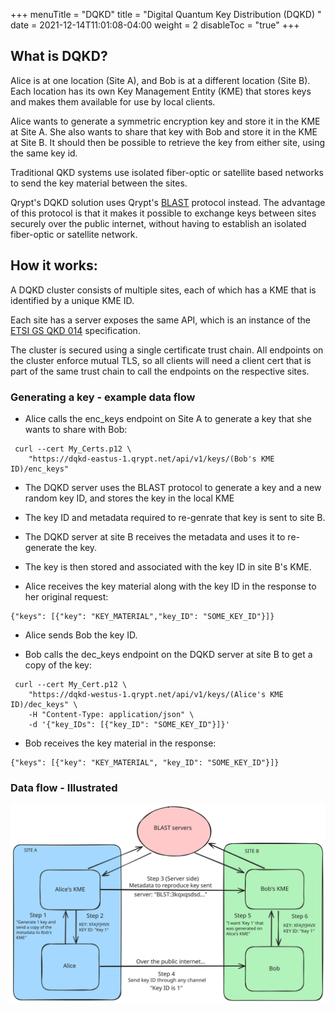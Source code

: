 +++
menuTitle = "DQKD"
title = "Digital Quantum Key Distribution (DQKD)  "
date = 2021-12-14T11:01:08-04:00
weight = 2
disableToc = "true"
+++

## What is DQKD?

Alice is at one location (Site A), and Bob is at a different location (Site B). Each location has its own Key Management Entity (KME) that stores keys and makes them available for use by local clients.

Alice wants to generate a symmetric encryption key and store it in the KME at Site A. She also wants to share that key with Bob and store it in the KME at Site B. It should then be possible to retrieve the key from either site, using the same key id.

Traditional QKD systems use isolated fiber-optic or satellite based networks to send the key material between the sites.

Qrypt's DQKD solution uses Qrypt's [BLAST](https://www.qrypt.com/wp-content/uploads/2022/03/Whitepaper-EverlastingSecurity.pdf#page=9) protocol instead. The advantage of this protocol is that it makes it possible to exchange keys between sites securely over the public internet, without having to establish an isolated fiber-optic or satellite network.
## How it works:
A DQKD cluster consists of multiple sites, each of which has a KME that is identified by a unique KME ID.

Each site has a server exposes the same API, which is an instance of the [ETSI GS QKD 014](https://www.etsi.org/deliver/etsi_gs/QKD/001_099/014/01.01.01_60/gs_qkd014v010101p.pdf) specification.

The cluster is secured using a single certificate trust chain. All endpoints on the cluster enforce mutual TLS, so all clients will need a client cert that is part of the same trust chain to call the endpoints on the respective sites.

### Generating a key - example data flow
- Alice calls the enc_keys endpoint on Site A to generate a key that she wants to share with Bob:
```
 curl --cert My_Certs.p12 \
    "https://dqkd-eastus-1.qrypt.net/api/v1/keys/(Bob's KME ID)/enc_keys"
```

- The DQKD server uses the BLAST protocol to generate a key and a new random key ID, and stores the key in the local KME

- The key ID and metadata required to re-genrate that key is sent to site B.

- The DQKD server at site B receives the metadata and uses it to re-generate the key.

- The key is then stored and associated with the key ID in site B's KME.

- Alice receives the key material along with the key ID in the response to her original request:

```
{"keys": [{"key": "KEY_MATERIAL","key_ID": "SOME_KEY_ID"}]}
```

- Alice sends Bob the key ID.

- Bob calls the dec_keys endpoint on the DQKD server at site B to get a copy of the key:
```
 curl --cert My_Cert.p12 \
    "https://dqkd-westus-1.qrypt.net/api/v1/keys/(Alice's KME ID)/dec_keys" \
    -H "Content-Type: application/json" \
    -d '{"key_IDs": [{"key_ID": "SOME_KEY_ID"}]}'
```
- Bob receives the key material in the response:
```
{"keys": [{"key": "KEY_MATERIAL", "key_ID": "SOME_KEY_ID"}]} 
```


### Data flow - Illustrated
![FullPage](images/dqkddiagram.svg)
